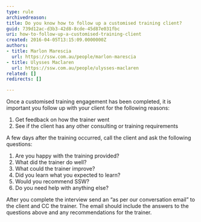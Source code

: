 ```yaml
---
type: rule
archivedreason: 
title: Do you know how to follow up a customised training client?
guid: 739d12ac-d3b3-42d8-8cde-45d87e031fbc
uri: how-to-follow-up-a-customised-training-client
created: 2016-04-05T13:15:09.0000000Z
authors:
- title: Marlon Marescia
  url: https://ssw.com.au/people/marlon-marescia
- title: Ulysses Maclaren
  url: https://ssw.com.au/people/ulysses-maclaren
related: []
redirects: []

---
```


Once a customised training engagement has been completed, it is important you follow up with your client for the following reasons:

1. Get feedback on how the trainer went
2. See if the client has any other consulting or training requirements

A few days after the training occurred, call the client and ask the following questions:

<!--endintro-->

1. Are you happy with the training provided?
2. What did the trainer do well?
3. What could the trainer improve?
4. Did you learn what you expected to learn?
5. Would you recommend SSW?
6. Do you need help with anything else?


After you complete the interview send an “as per our conversation email” to the client and CC the trainer. The email should include the answers to the questions above and any recommendations for the trainer.
